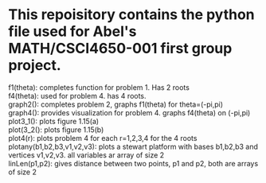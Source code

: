 # This repoisitory contains the python file used for Abel's MATH/CSCI4650-001 first group project.

f1(theta): completes function for problem 1. Has 2 roots  
f4(theta): used for problem 4. has 4 roots.  
graph2(): completes problem 2, graphs f1(theta) for theta=(-pi,pi)  
graph4(): provides visualization for problem 4. graphs f4(theta) on (-pi,pi)  
plot3_1(): plots figure 1.15(a)  
plot(3_2(): plots figure 1.15(b)  
plot4(r): plots problem 4 for each r=1,2,3,4 for the 4 roots  
plotany(b1,b2,b3,v1,v2,v3): plots a stewart platform with bases b1,b2,b3 and vertices v1,v2,v3. all variables ar array of size 2  
linLen(p1,p2): gives distance between two points, p1 and p2, both are arrays of size 2  
